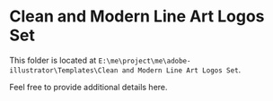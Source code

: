 # Clean and Modern Line Art Logos Set

This folder is located at `E:\me\project\me\adobe-illustrator\Templates\Clean and Modern Line Art Logos Set`.

Feel free to provide additional details here.